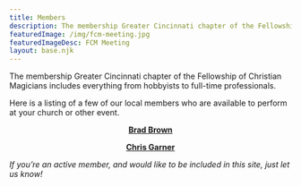 ```yaml
---
title: Members
description: The membership Greater Cincinnati chapter of the Fellowship of Christian Magicians includes everything from hobbyists to full-time professionals.
featuredImage: /img/fcm-meeting.jpg
featuredImageDesc: FCM Meeting
layout: base.njk
---
```

The membership Greater Cincinnati chapter of the Fellowship of Christian Magicians includes everything from hobbyists to full-time professionals.

Here is a listing of a few of our local members who are available to perform at your church or other event.

<p style="text-align: center"><a href="brad-brown/"><strong>Brad Brown</strong></a></p>
<p style="text-align: center"><a href="chris-garner/"><strong>Chris Garner</strong></a></p>

_If you’re an active member, and would like to be included in this site, just let us know!_
